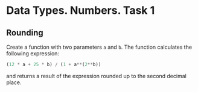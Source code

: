 # Data Types. Numbers. Task 1

## Rounding
Create a function with two parameters `a` and `b`. The function calculates the following expression:
```python
(12 * a + 25 * b) / (1 + a**(2**b))	
```
and returns a result of the expression rounded up to the second decimal place.
